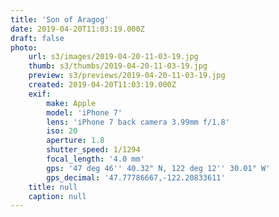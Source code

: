 ```yaml
---
title: 'Son of Aragog'
date: 2019-04-20T11:03:19.000Z
draft: false
photo:
    url: s3/images/2019-04-20-11-03-19.jpg
    thumb: s3/thumbs/2019-04-20-11-03-19.jpg
    preview: s3/previews/2019-04-20-11-03-19.jpg
    created: 2019-04-20T11:03:19.000Z
    exif:
        make: Apple
        model: 'iPhone 7'
        lens: 'iPhone 7 back camera 3.99mm f/1.8'
        iso: 20
        aperture: 1.8
        shutter_speed: 1/1294
        focal_length: '4.0 mm'
        gps: '47 deg 46'' 40.32" N, 122 deg 12'' 30.01" W'
        gps_decimal: '47.77786667,-122.20833611'
    title: null
    caption: null
---
```


